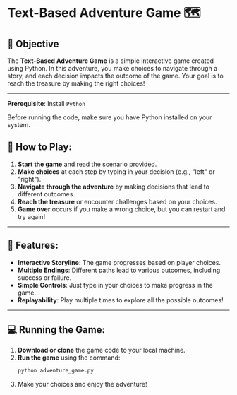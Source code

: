 # Text-Based Adventure Game 🗺️

## 🎯 Objective

The **Text-Based Adventure Game** is a simple interactive game created using Python. In this adventure, you make choices to navigate through a story, and each decision impacts the outcome of the game. Your goal is to reach the treasure by making the right choices!

---

**Prerequisite**: Install `Python`

Before running the code, make sure you have Python installed on your system.

## 🚀 How to Play:

1. **Start the game** and read the scenario provided.
2. **Make choices** at each step by typing in your decision (e.g., "left" or "right").
3. **Navigate through the adventure** by making decisions that lead to different outcomes.
4. **Reach the treasure** or encounter challenges based on your choices.
5. **Game over** occurs if you make a wrong choice, but you can restart and try again!

---

## 📝 Features:

- **Interactive Storyline**: The game progresses based on player choices.
- **Multiple Endings**: Different paths lead to various outcomes, including success or failure.
- **Simple Controls**: Just type in your choices to make progress in the game.
- **Replayability**: Play multiple times to explore all the possible outcomes!

---

## 💻 Running the Game:

1. **Download or clone** the game code to your local machine.
2. **Run the game** using the command:
   ```bash
   python adventure_game.py
   ```
3. Make your choices and enjoy the adventure!
